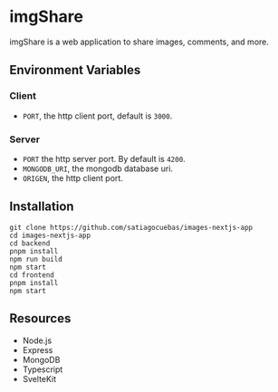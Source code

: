 # imgShare
imgShare is a web application to share images, comments, and more.

## Environment Variables
### Client
* `PORT`, the http client port, default is `3000`.
### Server
- `PORT` the http server port. By default is `4200`.
- `MONGODB_URI`, the mongodb database uri.
- `ORIGEN`, the http client port.

## Installation
```
git clone https://github.com/satiagocuebas/images-nextjs-app
cd images-nextjs-app
cd backend
pnpm install
npm run build
npm start
cd frontend
pnpm install
npm start
```

## Resources
- Node.js
- Express
- MongoDB
- Typescript
- SvelteKit

